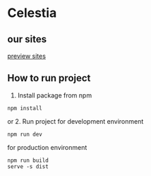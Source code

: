 # Celestia

## our sites
[preview sites](http://146.19.80.133:8080/send)

## How to run project
1. Install package from npm
```
npm install
```
or
2. Run project
for development environment
```
npm run dev
```
for production environment
```
npm run build
serve -s dist
```
